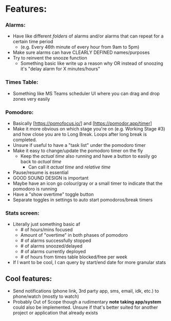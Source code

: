 # Features:

### Alarms:
- Have like different *folders* of alarms and/or alarms that can repeat for a certain time period
    - (e.g. Every 46th minute of every hour from 9am to 5pm)
- Make sure alarms can have CLEARLY DEFINED names/purposes
- Try to reinvent the snooze function
    - Something basic like write up a reason why OR instead of snoozing it's "delay alarm for X minutes/hours"

### Times Table:
  - Something like MS Teams scheduler UI where you can drag and drop zones very easily	

### Pomodoro:
  - Basically [https://pomofocus.io/] and [https://pomodor.app/timer]
  - Make it more obvious on which stage you're on (e.g. Working Stage #3) and how close you are to Long Break. Loops after long break is completed.
  - Unsure if useful to have a "task list" under the pomodoro timer
  - Make it easy to change/update the pomodoro timer on the fly
      - Keep the *actual time* also running and have a button to easily go back to *actual time*
          - Can call it *actual time* and *relative time*
  - Pause/resume is essential
  - GOOD SOUND DESIGN is important
  - Maybe have an icon go colour/gray or a small timer to indicate that the pomodoro is running
  - Have a "show overtime" toggle button
  - Separate toggles in settings to auto start pomodoros/break timers

### Stats screen:
  - Literally just something basic af
    - \# of hours/mins focused
    - Amount of "overtime" in both phases of pomodoro
    - \# of alarms successfully stopped
    - \# of alarms snoozed/delayed
    - \# of alarms currently deployed
    - \# of hours from times table blocked/free per week
  - If I want to be cool, I can query by start/end date for more granular stats	

## Cool features:
- Send notifications (phone link, 3rd party app, sms, email, idk, etc.) to phone/watch (mostly to watch)
- Probably Out of Scope though a rudimentary **note taking app/system** could also be implemented. Unsure if that's better suited for another project or application that already exists